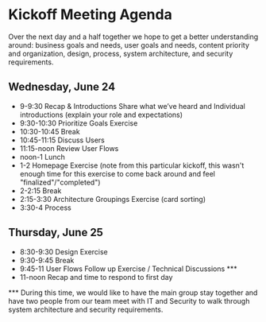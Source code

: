 # Kickoff Meeting Agenda
Over the next day and a half together we hope to get a better understanding around:
business goals and needs, user goals and needs, content priority and organization, design, process, system architecture, and security requirements.

## Wednesday, June 24
- 9-9:30		Recap & Introductions 
Share what we’ve heard and Individual introductions (explain your role and expectations)
- 9:30-10:30		Prioritize Goals Exercise
- 10:30-10:45	Break
- 10:45-11:15	Discuss Users
- 11:15-noon		Review User Flows 
- noon-1		Lunch
- 1-2			Homepage Exercise (note from this particular kickoff, this wasn't enough time for this exercise to come back around and feel "finalized"/"completed")
- 2-2:15		Break
- 2:15-3:30		Architecture Groupings Exercise (card sorting)
- 3:30-4		Process

## Thursday, June 25
- 8:30-9:30		Design Exercise
- 9:30-9:45		Break
- 9:45-11		User Flows Follow up Exercise / Technical Discussions ***
- 11-noon	 	Recap and time to respond to first day


*** During this time, we would like to have the main group stay together and have two people from our team meet with IT and Security to walk through system architecture and security requirements.
